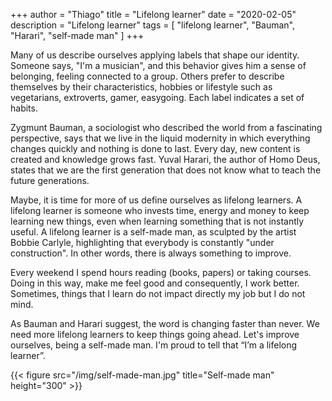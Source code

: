 +++
author = "Thiago"
title = "Lifelong learner"
date = "2020-02-05"
description = "Lifelong learner"
tags = [
    "lifelong learner", "Bauman", "Harari", "self-made man"
]
+++

Many of us describe ourselves applying labels that shape our identity. Someone says, "I'm a musician", and this behavior gives him a sense of belonging, feeling connected to a group.  Others prefer to describe themselves by their characteristics, hobbies or lifestyle such as vegetarians,  extroverts, gamer, easygoing. Each label indicates a set of habits.

Zygmunt Bauman, a sociologist who described the world from a fascinating perspective,  says that we live in the liquid modernity in which everything changes quickly and nothing is done to last.  Every day, new content is created and knowledge grows fast.  Yuval Harari, the author of Homo Deus, states that we are the first generation that does not know what to teach the future generations.

Maybe, it is time for more of us define ourselves as lifelong learners.  A lifelong learner is someone who invests time, energy and money to keep learning new things, even when learning something that is not instantly useful.  A lifelong learner is a self-made man, as sculpted by the artist Bobbie Carlyle,  highlighting that everybody is constantly "under construction". In other words,  there is always something to improve.

Every weekend I spend hours reading (books, papers) or taking courses.
Doing in this way, make me feel good and consequently, I work better. Sometimes, things that I learn do not impact directly my job but I do not mind. 

As Bauman and Harari suggest, the word is changing faster than never. We need more lifelong learners to keep things going ahead. Let's improve ourselves, being a self-made man. I'm proud to tell that “I’m a lifelong learner”.



{{< figure src="/img/self-made-man.jpg" title="Self-made man"  height="300" >}}
